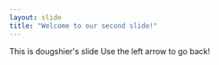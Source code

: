 ```yaml
---
layout: slide
title: "Welcome to our second slide!"
---
```


This is dougshier's slide
Use the left arrow to go back!
